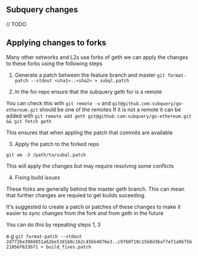 ## Subquery changes

// TODO

## Applying changes to forks

Many other networks and L2s use forks of geth we can apply the changes to these forks using the following steps

1. Generate a patch between the feature branch and master
`git format-patch --stdout <sha1>..<sha2> > subql.patch`

2. In the for repo ensure that the subquery geth for is a remote

You can check this with `git remote -v` and `git@github.com:subquery/go-ethereum.git` should be one of the remotes
If it is not a remote it can be added with `git remote add geth git@github.com:subquery/go-ethereum.git && git fetch geth`

This ensures that when appling the patch that commits are available

3. Apply the patch to the forked repo

`git am -3 /path/to/subql.patch`

This will apply the changes but may require resolving some conflicts

4. Fixing build issues

These forks are generally behind the master geth branch. This can mean that further changes are requied to get builds suceeding.

It's suggested to create a patch or patches of these changes to make it easier to sync changes from the fork and from geth in the future

You can do this by repeating steps 1, 3

e.g `git format-patch --stdout 2d772be398d851a62be53d1b0c162c45bb4876e3..c9760f18c15b8d36af7ef1a9bf5b21056f633b71 > build_fixes.patch`

